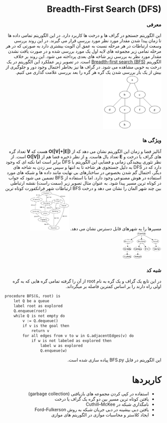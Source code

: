 <div dir="rtl">
<h1 dir="rtl">Breadth-First Search (DFS)</h1>
 <h3 dir="rtl">معرفی</h3>
این الگوریتم جستجو در گراف ها و درخت ها کاربرد دارد. در این الگوریتم تمامی داده ها تا زمان پیدا شدن مقدار مورد نظر مورد بررسی قرار می گیرند. در این روند بررسی وسعت ارتباطات در هر مرحله نسبت به عمق آن الویت بیشتری دارد به صورتی که در هر مرحله تمامی زیر مجموعه های لایه اول یک مورد بررسی شده و در صورت یافت نشدن مقدار مورد نظر به بررسی زیر شاخه های بعدی پرداخته می شود. این روند بر خلاف الگوریتم <a href="../DFS/DFS.md"> Breadth-first search (BFS)</a> است.
در تصویر زیر عملکرد این الگوریتم در یک درخت به خوبی مشاهده می شود. در گراف ها نیز بخاطر احتمال وجود دور و جلوگیری از بیش از یک بار بررسی شدن یک گره هر گره را بعد بررسی علامت گذاری می کنیم.
<img src="Animated_BFS.gif" alt="BFS in tree">
<h3 dir="rtl">ویژگی ها</h3>
 آنالیز فضا و زمان این الگوریتم نشان می دهد که از <b>O(|V|+|E|)</b> هست که <b>V</b> تعداد گره های گراف یا درخت و <b>E</b> تعداد یال هاست. و از نظر ذخیره فضا هم از <b>O(|V|)</b> است.
 از نظر تئوری پیچیدگی زمانی و فضایی این الگوریتم با DFS برابر است اما نکته ای که وجود دارد که در DFS به دلیل جستجوی هر شاخه تا به انتها و سپس سر زدن به شاخه های دیگر، احتمال گم شدن بخصوص در ساختارهای بی نهایت مانند داده ها و شبکه های مورد استفاده در هوش مصنوعی وجود دارد. اما با استفاده از BFS تضمین می شود که جواب در کوتاه ترین مسیر پیدا شود.
به عنوان مثال تصویر زیر (سمت راست) نقشه ارتباطی بین چند شهر آلمان را نشان می دهد و درخت BFS ارتباطات شهر فرانکفورت کوتاه ترین مسیرها را به شهرهای قابل دسترس نشان می دهد.
<img src="MapGermanyGraph.png" alt="An example map with some connections between cities of Southern Germany" width="25%"> <img src="GermanyBFS.png" alt="The breadth-first tree on the given map and starting in Frankfurt" width="25%">
 <h3 dir="rtl">شبه کد</h3>
 در این تابع یک گراف و یک گره به نام root از آن را گرفته تمامی گره هایی که به گره اولی راه دارند را بر اساس کمترین فاصله بر میگرداند.
</div>

    procedure BFS(G, root) is
        let Q be a queue
        label root as explored
        Q.enqueue(root)
        while Q is not empty do
            v := Q.dequeue()
            if v is the goal then
                return v
            for all edges from v to w in G.adjacentEdges(v) do
                if w is not labeled as explored then
                    label w as explored
                    Q.enqueue(w)

<div dir="rtl">
این الگوریتم در فایل BFS.py پیاده سازی شده است.
<h1> کاربردها</h1>
<ul>
<li>استفاده در کپی کردن مجموعه های بازیافتی (garbage collection)</li>
<li>یافتن کوتاه ترین مسیر بین دو گره یک گراف یا درخت</li>
<li>نامگذاری شبکه در Cuthill–McKee</li>
<li>یافتن دبی بیشینه در دبی جریان شبکه به روش Ford–Fulkerson</li>
<li>ایجاد کلاستر و محاسبات موازی در الگوریتم های موازی</li>
</ul>
</div>

